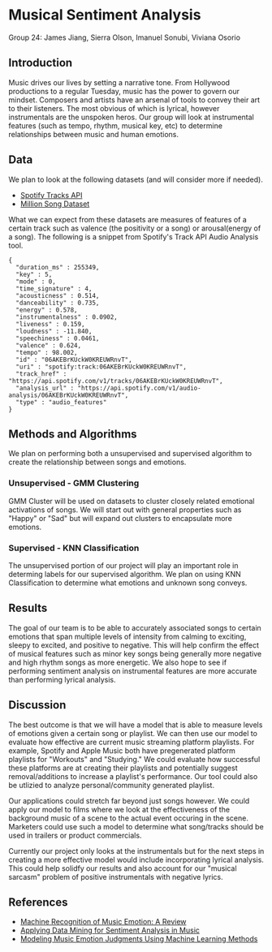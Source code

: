 # Musical Sentiment Analysis
Group 24: James Jiang, Sierra Olson, Imanuel Sonubi, Viviana Osorio

## Introduction
Music drives our lives by setting a narrative tone. From Hollywood productions to a regular Tuesday, music has the power to govern our mindset. Composers and artists have an arsenal of tools to convey their art to their listeners. The most obvious of which is lyrical, however instrumentals are the unspoken heros. Our group will look at instrumental features (such as tempo, rhythm, musical key, etc) to determine relationships between music and human emotions.

## Data
We plan to look at the following datasets (and will consider more if needed).
- [Spotify Tracks API](https://developer.spotify.com/documentation/web-api/reference/tracks/get-audio-analysis/)
- [Million Song Dataset](http://millionsongdataset.com/)

What we can expect from these datasets are measures of features of a certain track such as valence (the positivity or a song) or arousal(energy of a song). The following is a snippet from Spotify's Track API Audio Analysis tool.

```
{
  "duration_ms" : 255349,
  "key" : 5,
  "mode" : 0,
  "time_signature" : 4,
  "acousticness" : 0.514,
  "danceability" : 0.735,
  "energy" : 0.578,
  "instrumentalness" : 0.0902,
  "liveness" : 0.159,
  "loudness" : -11.840,
  "speechiness" : 0.0461,
  "valence" : 0.624,
  "tempo" : 98.002,
  "id" : "06AKEBrKUckW0KREUWRnvT",
  "uri" : "spotify:track:06AKEBrKUckW0KREUWRnvT",
  "track_href" : "https://api.spotify.com/v1/tracks/06AKEBrKUckW0KREUWRnvT",
  "analysis_url" : "https://api.spotify.com/v1/audio-analysis/06AKEBrKUckW0KREUWRnvT",
  "type" : "audio_features"
}
```
## Methods and Algorithms
We plan on performing both a unsupervised and supervised algorithm to create the relationship between songs and emotions.
### Unsupervised - GMM Clustering
GMM Cluster will be used on datasets to cluster closely related emotional activations of songs. We will start out with general properties such as "Happy" or "Sad" but will expand out clusters to encapsulate more emotions.

### Supervised - KNN Classification
The unsupervised portion of our project will play an important role in determing labels for our supervised algorithm. We plan on using KNN Classification to determine what emotions and unknown song conveys.

## Results
The goal of our team is to be able to accurately associated songs to certain emotions that span multiple levels of intensity from calming to exciting, sleepy to excited, and positive to negative. This will help confirm the effect of musical features such as minor key songs being generally more negative and high rhythm songs as more energetic. We also hope to see if performing sentiment analysis on instrumental features are more accurate than performing lyrical analysis.

## Discussion
The best outcome is that we will have a model that is able to measure levels of emotions given a certain song or playlist. We can then use our model to evaluate how effective are current music streaming platform playlists. For example, Spotify and Apple Music both have pregenerated platform playlists for "Workouts" and "Studying." We could evaluate how successful these platforms are at creating their playlists and potentially suggest removal/additions to increase a playlist's performance. Our tool could also be utlizied to analyze personal/community generated playlist.

Our applications could stretch far beyond just songs however. We could apply our model to films where we look at the effectiveness of the background music of a scene to the actual event occuring in the scene. Marketers could use such a model to determine what song/tracks should be used in trailers or product commercials.

Currently our project only looks at the instrumentals but for the next steps in creating a more effective model would include incorporating lyrical analysis. This could help solidfy our results and also account for our "musical sarcasm" problem of positive instrumentals with negative lyrics.

## References
- [Machine Recognition of Music Emotion: A Review](https://www.researchgate.net/publication/254004106_Machine_Recognition_of_Music_Emotion_A_Review)
- [Applying Data Mining for Sentiment Analysis in Music](https://www.researchgate.net/publication/318510880_Applying_Data_Mining_for_Sentiment_Analysis_in_Music)
- [Modeling Music Emotion Judgments Using Machine Learning Methods](https://www.frontiersin.org/articles/10.3389/fpsyg.2017.02239/full)
